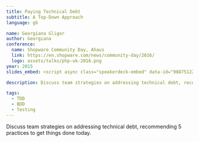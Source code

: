 ```yaml
---
title: Paying Technical Debt
subtitle: A Top-Down Approach
language: gb

name: Georgiana Gligor
author: Georgiana
conference:
  name: Shopware Community Day, Ahaus
  link: https://en.shopware.com/news/community-day/2016/
  logo: assets/talks/php-uk-2016.png
year: 2015
slides_embed: <script async class="speakerdeck-embed" data-id="9887512205a44d38af71ccc7fb014f42" data-ratio="1.33333333333333" src="//speakerdeck.com/assets/embed.js"></script>

description: Discuss team strategies on addressing technical debt, recommending 5 practices to get things done today.

tags:
  - TDD
  - BDD
  - Testing
---
```


Discuss team strategies on addressing technical debt, recommending 5 practices to get things done today.
